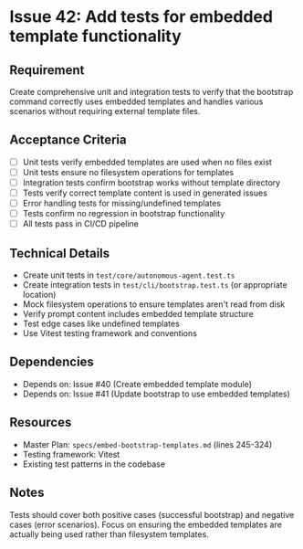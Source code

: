 # Issue 42: Add tests for embedded template functionality

## Requirement
Create comprehensive unit and integration tests to verify that the bootstrap command correctly uses embedded templates and handles various scenarios without requiring external template files.

## Acceptance Criteria
- [ ] Unit tests verify embedded templates are used when no files exist
- [ ] Unit tests ensure no filesystem operations for templates
- [ ] Integration tests confirm bootstrap works without template directory
- [ ] Tests verify correct template content is used in generated issues
- [ ] Error handling tests for missing/undefined templates
- [ ] Tests confirm no regression in bootstrap functionality
- [ ] All tests pass in CI/CD pipeline

## Technical Details
- Create unit tests in `test/core/autonomous-agent.test.ts`
- Create integration tests in `test/cli/bootstrap.test.ts` (or appropriate location)
- Mock filesystem operations to ensure templates aren't read from disk
- Verify prompt content includes embedded template structure
- Test edge cases like undefined templates
- Use Vitest testing framework and conventions

## Dependencies
- Depends on: Issue #40 (Create embedded template module)
- Depends on: Issue #41 (Update bootstrap to use embedded templates)

## Resources
- Master Plan: `specs/embed-bootstrap-templates.md` (lines 245-324)
- Testing framework: Vitest
- Existing test patterns in the codebase

## Notes
Tests should cover both positive cases (successful bootstrap) and negative cases (error scenarios). Focus on ensuring the embedded templates are actually being used rather than filesystem templates.